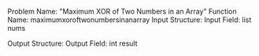 Problem Name: "Maximum XOR of Two Numbers in an Array"
Function Name: maximumxoroftwonumbersinanarray
Input Structure:
Input Field: list<int> nums

Output Structure:
Output Field: int result